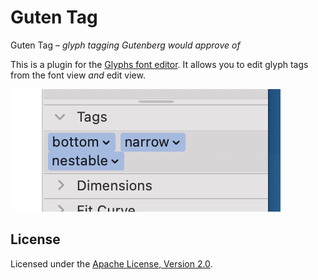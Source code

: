 # Guten Tag

Guten Tag – *glyph tagging Gutenberg would approve of*

This is a plugin for the [Glyphs font editor](https://glyphsapp.com).
It allows you to edit glyph tags from the font view *and* edit view.

![](Screenshot.png)

## License

Licensed under the [Apache License, Version 2.0](http://www.apache.org/licenses/LICENSE-2.0).
